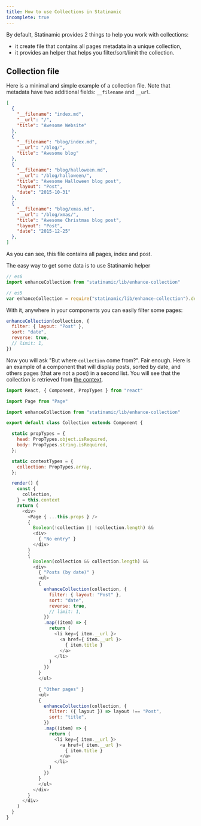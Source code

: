 ```yaml
---
title: How to use Collections in Statinamic
incomplete: true
---
```


By default, Statinamic provides 2 things to help you work with collections:

- it create file that contains all pages metadata in a unique collection,
- it provides an helper that helps you filter/sort/limit the collection.

## Collection file

Here is a minimal and simple example of a collection file.
Note that metadata have two additional fields: `__filename` and `__url`.

```json
[
  {
    "__filename": "index.md",
    "__url": "/",
    "title": "Awesome Website"
  },
  {
    "__filename": "blog/index.md",
    "__url": "/blog/",
    "title": "Awesome blog"
  },
  {
    "__filename": "blog/halloween.md",
    "__url": "/blog/halloween/",
    "title": "Awesome Halloween blog post",
    "layout": "Post",
    "date": "2015-10-31"
  },
  {
    "__filename": "blog/xmas.md",
    "__url": "/blog/xmas/",
    "title": "Awesome Christmas blog post",
    "layout": "Post",
    "date": "2015-12-25"
  },
]
```

As you can see, this file contains all pages, index and post.

The easy way to get some data is to use Statinamic helper

```js
// es6
import enhanceCollection from "statinamic/lib/enhance-collection"

// es5
var enhanceCollection = require("statinamic/lib/enhance-collection").default
```

With it, anywhere in your components you can easily filter some pages:

```js
enhanceCollection(collection, {
  filter: { layout: "Post" },
  sort: "date",
  reverse: true,
  // limit: 1,
})
```

Now you will ask "But where `collection` come from?". Fair enough.
Here is an example of a component that will display posts, sorted by date, and
others pages (that are not a post) in a second list.
You will see that the collection is retrieved from
[the context](https://facebook.github.io/react/docs/context.html).

```js
import React, { Component, PropTypes } from "react"

import Page from "Page"

import enhanceCollection from "statinamic/lib/enhance-collection"

export default class Collection extends Component {

  static propTypes = {
    head: PropTypes.object.isRequired,
    body: PropTypes.string.isRequired,
  };

  static contextTypes = {
    collection: PropTypes.array,
  };

  render() {
    const {
      collection,
    } = this.context
    return (
      <div>
        <Page { ...this.props } />
        {
          Boolean(!collection || !collection.length) &&
          <div>
            { "No entry" }
          </div>
        }
        {
          Boolean(collection && collection.length) &&
          <div>
            { "Posts (by date)" }
            <ul>
            {
              enhanceCollection(collection, {
                filter: { layout: "Post" },
                sort: "date",
                reverse: true,
                // limit: 1,
              })
              .map((item) => {
                return (
                  <li key={ item.__url }>
                    <a href={ item.__url }>
                      { item.title }
                    </a>
                  </li>
                )
              })
            }
            </ul>

            { "Other pages" }
            <ul>
            {
              enhanceCollection(collection, {
                filter: ({ layout }) => layout !== "Post",
                sort: "title",
              })
              .map((item) => {
                return (
                  <li key={ item.__url }>
                    <a href={ item.__url }>
                      { item.title }
                    </a>
                  </li>
                )
              })
            }
            </ul>
          </div>
        }
      </div>
    )
  }
}
```
